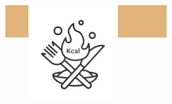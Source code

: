 
<script>

function getFood(){
    let inputFood = document.getElementById("inputFood").value;
    return inputFood;
}

function findCalories(foodName) {
    result = document.getElementById("findCaloriesResult");

    // Fetch data from API
    fetch('https://csatri1.tk/api/nutrition/findCalories/"'+foodName+'"')
    .then(response => response.json())
    .then(data => {

        console.log(data);

        result.innerHTML = foodName + " calories: " + data.findCalories;
    })
}

</script>

<img id ="pic" src="/assets/images/calories.png" alt="calories" style="width:280px;height:297px;">

<style>
    #pic{
        position:absolute;
        left: 300px;
    }
</style>

<div id="container" style=">
    <w>Ingredient</w>
    <input id="inputFood" placeholder="Input Ingredient">
    <button onclick="findCalories(getFood())">Submit</button>
</div>

<div style=" text-align:center; vertical-align: middle; padding:10px 0; margin-top:30px">
    <w>One serving of </w>
    <w id="findCaloriesResult"></w>
</div>

<style>
w { color: #eeeee4 }

#container{
    background-color:#DFB379; 
    text-align:center; 
    vertical-align: middle; 
    padding:40px 0; 
    margin-top:30px
    border-radius: 8px;
}
</style>







